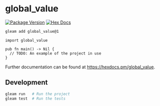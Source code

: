 # global_value

[![Package Version](https://img.shields.io/hexpm/v/global_value)](https://hex.pm/packages/global_value)
[![Hex Docs](https://img.shields.io/badge/hex-docs-ffaff3)](https://hexdocs.pm/global_value/)

```sh
gleam add global_value@1
```
```gleam
import global_value

pub fn main() -> Nil {
  // TODO: An example of the project in use
}
```

Further documentation can be found at <https://hexdocs.pm/global_value>.

## Development

```sh
gleam run   # Run the project
gleam test  # Run the tests
```
